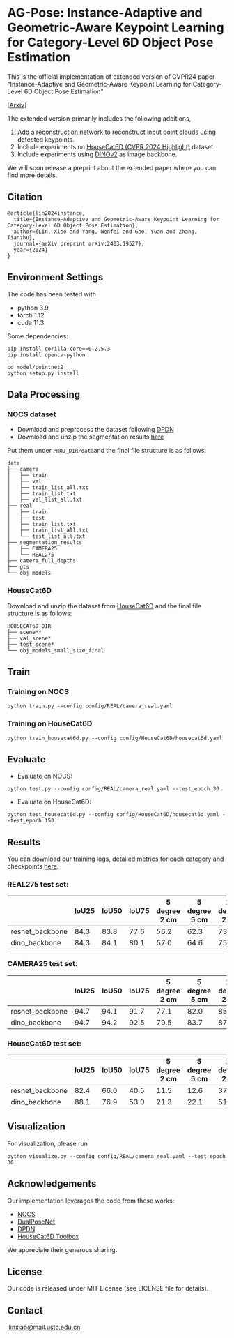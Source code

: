 # AG-Pose: Instance-Adaptive and Geometric-Aware Keypoint Learning for Category-Level 6D Object Pose Estimation
This is the official implementation of extended version of CVPR24 paper "Instance-Adaptive and Geometric-Aware Keypoint Learning for Category-Level 6D Object Pose Estimation"

[[Arxiv](https://arxiv.org/abs/2403.19527)]

The extended version primarily includes the following additions,

1. Add a reconstruction network to reconstruct input point clouds using detected keypoints.
2. Include experiments on [HouseCat6D (CVPR 2024 Highlight)](https://sites.google.com/view/housecat6d) dataset.
3. Include experiments using [DINOv2](https://github.com/facebookresearch/dinov2) as image backbone.

We will soon release a preprint about the extended paper where you can find more details.

## Citation
```
@article{lin2024instance,
  title={Instance-Adaptive and Geometric-Aware Keypoint Learning for Category-Level 6D Object Pose Estimation},
  author={Lin, Xiao and Yang, Wenfei and Gao, Yuan and Zhang, Tianzhu},
  journal={arXiv preprint arXiv:2403.19527},
  year={2024}
}
```

## Environment Settings
The code has been tested with

- python 3.9
- torch 1.12
- cuda 11.3

Some dependencies:
```
pip install gorilla-core==0.2.5.3
pip install opencv-python

cd model/pointnet2
python setup.py install
```
## Data Processing
### NOCS dataset
- Download and preprocess the dataset following [DPDN](https://github.com/JiehongLin/Self-DPDN)
- Download and unzip the segmentation results [here](http://home.ustc.edu.cn/~llinxiao/segmentation_results.zip)

Put them under ```PROJ_DIR/data```and the final file structure is as follows:
```
data
├── camera
│   ├── train
│   ├── val
│   ├── train_list_all.txt
│   ├── train_list.txt
│   ├── val_list_all.txt
├── real
│   ├── train
│   ├── test
│   ├── train_list.txt
│   ├── train_list_all.txt
│   └── test_list_all.txt
├── segmentation_results
│   ├── CAMERA25
│   └── REAL275
├── camera_full_depths
├── gts
└── obj_models
```
### HouseCat6D
Download and unzip the dataset from [HouseCat6D](https://sites.google.com/view/housecat6d) and the final file structure is as follows:
```
HOUSECAT6D_DIR
├── scene**
├── val_scene*
├── test_scene*
└── obj_models_small_size_final
```
## Train
### Training on NOCS
```
python train.py --config config/REAL/camera_real.yaml
```
### Training on HouseCat6D
```
python train_housecat6d.py --config config/HouseCat6D/housecat6d.yaml
```

## Evaluate 
- Evaluate on NOCS:
```
python test.py --config config/REAL/camera_real.yaml --test_epoch 30
```
- Evaluate on HouseCat6D:
```
python test_housecat6d.py --config config/HouseCat6D/housecat6d.yaml --test_epoch 150
```
## Results
You can download our training logs, detailed metrics for each category and checkpoints [here](http://home.ustc.edu.cn/~llinxiao/log.zip).
### REAL275 test set:

|   | IoU25 | IoU50 | IoU75 | 5 degree 2 cm | 5 degree 5 cm | 10 degree 2 cm | 10 degree 5 cm |
|---|---|---|---|---|---|---|---|
| resnet_backbone | 84.3 | 83.8 | 77.6 | 56.2 | 62.3 | 73.4 | 81.2 |
| dino_backbone | 84.3 | 84.1 | 80.1 | 57.0 | 64.6 | 75.1 | 84.7 |

### CAMERA25 test set:

|   | IoU25 | IoU50 | IoU75 | 5 degree 2 cm | 5 degree 5 cm | 10 degree 2 cm | 10 degree 5 cm |
|---|---|---|---|---|---|---|---|
| resnet_backbone | 94.7 | 94.1 | 91.7 | 77.1 | 82.0 | 85.5 | 91.6 |
| dino_backbone | 94.7 | 94.2 | 92.5 | 79.5 | 83.7 | 87.1 | 92.6 |

### HouseCat6D test set:

|   | IoU25 | IoU50 | IoU75 | 5 degree 2 cm | 5 degree 5 cm | 10 degree 2 cm | 10 degree 5 cm |
|---|---|---|---|---|---|---|---|
| resnet_backbone | 82.4 | 66.0 | 40.5 | 11.5 | 12.6 | 37.4 | 42.5 |
| dino_backbone | 88.1 | 76.9 | 53.0 | 21.3 | 22.1 | 51.3 | 54.3 |
## Visualization
For visualization, please run
```
python visualize.py --config config/REAL/camera_real.yaml --test_epoch 30
```

## Acknowledgements
Our implementation leverages the code from these works:
- [NOCS](https://github.com/hughw19/NOCS_CVPR2019)
- [DualPoseNet](https://github.com/Gorilla-Lab-SCUT/DualPoseNet)
- [DPDN](https://github.com/JiehongLin/Self-DPDN)
- [HouseCat6D Toolbox](https://github.com/Junggy/HouseCat6D)

We appreciate their generous sharing.
## License
Our code is released under MIT License (see LICENSE file for details).
## Contact
<llinxiao@mail.ustc.edu.cn>
